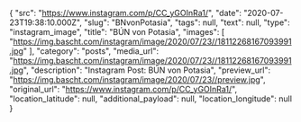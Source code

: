 {
  "src": "https://www.instagram.com/p/CC_yGOInRa1/",
  "date": "2020-07-23T19:38:10.000Z",
  "slug": "BNvonPotasia",
  "tags": null,
  "text": null,
  "type": "instagram_image",
  "title": "BÚN von Potasia",
  "images": [
    "https://img.bascht.com/instagram/image/2020/07/23//18112268167093991.jpg"
  ],
  "category": "posts",
  "media_url": "https://img.bascht.com/instagram/image/2020/07/23//18112268167093991.jpg",
  "description": "Instagram Post: BÚN von Potasia",
  "preview_url": "https://img.bascht.com/instagram/image/2020/07/23//preview.jpg",
  "original_url": "https://www.instagram.com/p/CC_yGOInRa1/",
  "location_latitude": null,
  "additional_payload": null,
  "location_longitude": null
}